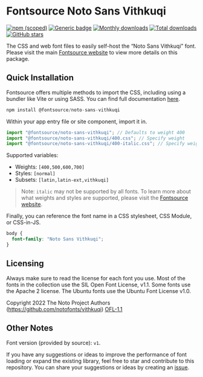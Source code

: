 # Fontsource Noto Sans Vithkuqi

[![npm (scoped)](https://img.shields.io/npm/v/@fontsource/noto-sans-vithkuqi?color=brightgreen)](https://www.npmjs.com/package/@fontsource/noto-sans-vithkuqi) [![Generic badge](https://img.shields.io/badge/fontsource-passing-brightgreen)](https://github.com/fontsource/fontsource) [![Monthly downloads](https://badgen.net/npm/dm/@fontsource/noto-sans-vithkuqi)](https://github.com/fontsource/fontsource) [![Total downloads](https://badgen.net/npm/dt/@fontsource/noto-sans-vithkuqi)](https://github.com/fontsource/fontsource) [![GitHub stars](https://img.shields.io/github/stars/fontsource/fontsource.svg?style=social&label=Star)](https://github.com/fontsource/fontsource/stargazers)

The CSS and web font files to easily self-host the “Noto Sans Vithkuqi” font. Please visit the main [Fontsource website](https://fontsource.org/fonts/noto-sans-vithkuqi) to view more details on this package.

## Quick Installation

Fontsource offers multiple methods to import the CSS, including using a bundler like Vite or using SASS. You can find full documentation [here](https://fontsource.org/docs/getting-started/introduction).

```javascript
npm install @fontsource/noto-sans-vithkuqi
```

Within your app entry file or site component, import it in.

```javascript
import "@fontsource/noto-sans-vithkuqi"; // Defaults to weight 400
import "@fontsource/noto-sans-vithkuqi/400.css"; // Specify weight
import "@fontsource/noto-sans-vithkuqi/400-italic.css"; // Specify weight and style
```

Supported variables:
- Weights: `[400,500,600,700]`
- Styles: `[normal]`
- Subsets: `[latin,latin-ext,vithkuqi]`

> Note: `italic` may not be supported by all fonts. To learn more about what weights and styles are supported, please visit the [Fontsource website](https://fontsource.org/fonts/noto-sans-vithkuqi).

Finally, you can reference the font name in a CSS stylesheet, CSS Module, or CSS-in-JS.

```css
body {
  font-family: "Noto Sans Vithkuqi";
}
```

## Licensing
Always make sure to read the license for each font you use. Most of the fonts in the collection use the SIL Open Font License, v1.1. Some fonts use the Apache 2 license. The Ubuntu fonts use the Ubuntu Font License v1.0.

Copyright 2022 The Noto Project Authors (https://github.com/notofonts/vithkuqi)
[OFL-1.1](http://scripts.sil.org/OFL)

## Other Notes
Font version (provided by source): `v1`.

If you have any suggestions or ideas to improve the performance of font loading or expand the existing library, feel free to star and contribute to this repository. You can share your suggestions or ideas by creating an [issue](https://github.com/fontsource/fontsource/issues).